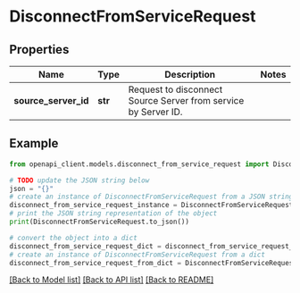 # DisconnectFromServiceRequest


## Properties

Name | Type | Description | Notes
------------ | ------------- | ------------- | -------------
**source_server_id** | **str** | Request to disconnect Source Server from service by Server ID. | 

## Example

```python
from openapi_client.models.disconnect_from_service_request import DisconnectFromServiceRequest

# TODO update the JSON string below
json = "{}"
# create an instance of DisconnectFromServiceRequest from a JSON string
disconnect_from_service_request_instance = DisconnectFromServiceRequest.from_json(json)
# print the JSON string representation of the object
print(DisconnectFromServiceRequest.to_json())

# convert the object into a dict
disconnect_from_service_request_dict = disconnect_from_service_request_instance.to_dict()
# create an instance of DisconnectFromServiceRequest from a dict
disconnect_from_service_request_from_dict = DisconnectFromServiceRequest.from_dict(disconnect_from_service_request_dict)
```
[[Back to Model list]](../README.md#documentation-for-models) [[Back to API list]](../README.md#documentation-for-api-endpoints) [[Back to README]](../README.md)


